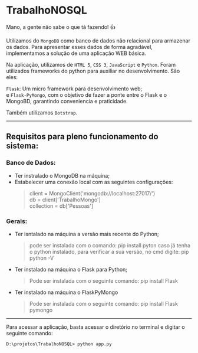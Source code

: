 # TrabalhoNOSQL

Mano, a gente não sabe o que tá fazendo! :+1:

Utilizamos do `MongoDB` como banco de dados não relacional para armazenar os dados.
Para apresentar esses dados de forma agradável, implementamos a solução de uma aplicação WEB básica.

Na aplicação, utilizamos de `HTML 5`, `CSS 3`, `JavaScript` e `Python`.
Foram utilizados frameworks do python para auxiliar no desenvolvimento. São eles:  

`Flask`: Um micro framework para desenvolvimento web;  
e `Flask-PyMongo`, com o objetivo de fazer a ponte entre o Flask e o MongoBD, garantindo conveniencia e praticidade. 

Também utilizamos `Botstrap`.

--------------------------------------------------------------------


## Requisitos para pleno funcionamento do sistema:

### Banco de Dados:


* Ter instralado o MongoDB na máquina;
* Estabelecer uma conexão local com as seguintes configurações:
    > client = MongoClient('mongodb://localhost:27017/')  
    > db = client['TrabalhoMongo']  
    > collection = db['Pessoas']  


### Gerais:

* Ter isntalado na máquina a versão mais recente do Python;
    > pode ser instalada com o comando: pip install pyton 
    > caso já tenha o python instalado, para verificar a sua versão, no cmd digite: pip python -V

* Ter instalado na máquina o Flask para Python;
    > Pode ser instalada com o seguinte comando: pip install Flask

* Ter instalado na máquina o FlaskPyMongo
    > Pode ser instalada com o seguinte comando: pip install Flask pymongo

----------------------------------------------------------------------

Para acessar a aplicação, basta acessar o diretório no terminal e digitar o seguinte comando:  
      
    D:\projetos\TrabalhoNOSQL> python app.py
